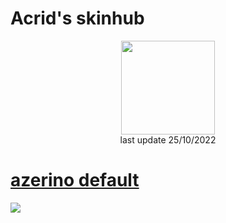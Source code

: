 # Acrid's skinhub
<p align="center">
<a href="https://osu.ppy.sh/users/3603177">
  <img src="https://a.ppy.sh/3603177"  
       width="150"
       height="150"></a>
<br>
last update 25/10/2022
</p>


# [azerino default](https://github.com/Acrido/osuskins/raw/main/azerino%20default.osk)
[![](https://osu.ppy.sh/ss/18207228/ff0b)](https://github.com/Acrido/osuskins/raw/main/azerino%20default.osk)
